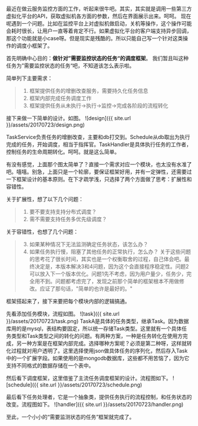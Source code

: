 ---
---
最近在做云服务监控方面的工作，听起来很牛吧。其实，其实就是调用一些第三方虚拟化平台的API，获取虚拟机各方面的参数，然后在界面展示出来。呵呵。 
现在呢遇到一个问题。比如在监控平台上对虚拟机做启动，关机等操作，这个操作可能会耗时很长，让用户一直等着肯定不行。如果虚拟化平台的客户端支持异步回调，那这个功能就是小case呀。但是现实是残酷的。所以只能自己写一个针对这类操作的调度小框架了。

首先明确中心目的：**做针对”需要监控状态的任务“的调度框架**。 
我们暂且叫这种任务为”需要监控状态的任务“吧，不知道该怎么表示啦。


简单列下主要需求： 
> 1. 框架提供任务的增删改查服务，需要持久化任务信息 
> 2. 框架内部完成任务调度工作 
> 3. 框架提供任务从未执行->执行->监控->完成各阶段的流程转化


接下来做一下简单的设计。如图。
![design]({{ site.url }}/assets/20170723/design.png)
 
TaskService负责任务的增删改查，主要和db打交到。Schedule从db取出为执行完成的任务，开始调度，相当于指挥官。TaskHandler是具体执行任务的工作者，控制任务的生命周期转化。呵呵。就是这么简单。


有没有感觉，上面那个图太简单了？直接一个需求对应一个模块，也太没有水准了吧。嘻嘻。别急，上面只是一个轮廓，要保证框架好用，并有一定弹性，还需要过一下框架设计的基本原则。在下才疏学浅，只选择了两个方面做了思考：扩展性和容错性。 

关于扩展性，想了以下几个问题： 
> 1. 要不要支持支持分布式调度？ 
> 2. 需不需要支持任务多优先级调度？ 

关于容错性，也想了几个问题： 
> 3. 如果某种情况下无法监测确定任务状态，该怎么办？ 
> 4. 如果任务执行慢，阻塞了其他任务的正常执行，怎么办？ 
关于这些问题的思考花了很长时间，其实也是一个权衡取舍的过程，自己体会吧。最终决定是，本版本解决3和4问题，因为这个会直接程序稳定性。问题2可以放入下一个版本优化。问题1先不考虑，因为用户量少，任务少，完全用不到。问题都考虑完了，发现之前那个简单的框架根本不用做修改。应证了那句话，"简单的也许是最好的。"


框架搭起来了，接下来要把每个模块内部的逻辑搞通。

先看添加任务模块，流程如图。 
![task]({{ site.url }}/assets/20170723/task.png)
TaskA是具体的任务类型，继承Task。因为数据库用的是mysql，表结构要固定，所以统一存储Task类型。这里就有一个具体任务类型和Task类型之间的转化的问题。有两种方案，一种是任务转化在使用方完成，另一种方案是在框架内部完成。选择哪种方案呢？必须是第二种呀，这样就转化过程就对用户透明了。这里选择使用json做具体任务的序列化，然后存入Task中的一个扩展字段。如果使用的是mongodb数据库，这些都不用苦恼了，因为它支持不同格式的数据存储在一个表中。

然后看下调度框架，这里借鉴了主流任务调度框架的设计。流程图如下。 
![schedule]({{ site.url }}/assets/20170723/schedule.png)

最后看下任务处理者，它是一个抽象类，提供任务执行的流程控制，和任务状态的改变。流程图如下。 
![handler]({{ site.url }}/assets/20170723/handler.png)

至此，一个小小的“需要监测状态的任务”框架就完成了。
